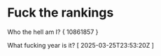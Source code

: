 # Fuck the rankings

Who the hell am I?
{ 10861857 }

What fucking year is it?
[ 2025-03-25T23:53:20Z ]
